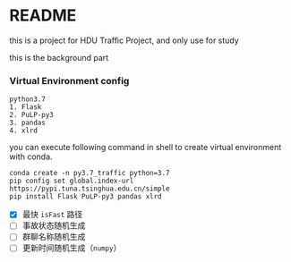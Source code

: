 # README

this is a project for HDU Traffic Project, and only use for study

this is the background part

### Virtual Environment config
```
python3.7
1. Flask
2. PuLP-py3
3. pandas
4. xlrd
```
you can execute following command in shell to create virtual environment with conda.
```
conda create -n py3.7_traffic python=3.7
pip config set global.index-url https://pypi.tuna.tsinghua.edu.cn/simple
pip install Flask PuLP-py3 pandas xlrd
```

- [x] 最快 `isFast` 路径
- [ ] 事故状态随机生成
- [ ] 群聊名称随机生成
- [ ] 更新时间随机生成（`numpy`）